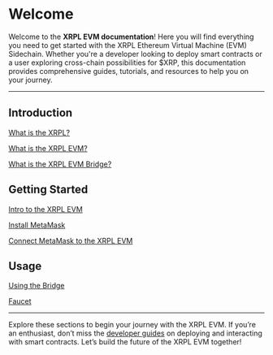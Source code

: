 # Welcome

Welcome to the **XRPL EVM documentation**! Here you will find everything you need to get started with the XRPL Ethereum Virtual Machine (EVM) Sidechain. Whether you're a developer looking to deploy smart contracts or a user exploring cross-chain possibilities for $XRP, this documentation provides comprehensive guides, tutorials, and resources to help you on your journey.

---

## Introduction
[What is the XRPL?](./introduction/what-is-the-xrpl.md)

[What is the XRPL EVM?](./introduction/what-is-the-xrpl-evm.md)

[What is the XRPL EVM Bridge?](./introduction/what-is-the-xrpl-evm-bridge.md)

## Getting Started
[Intro to the XRPL EVM](./getting-started/introduction.md)

[Install MetaMask](./getting-started/install-metamask.md)

[Connect MetaMask to the XRPL EVM](./getting-started/connect-to-the-xrpl-evm.md)

## Usage
[Using the Bridge](./using-the-bridge.md)

[Faucet](./faucet.md)

---

Explore these sections to begin your journey with the XRPL EVM. If you’re an enthusiast, don’t miss the [developer guides](../developers/developing-smart-contracts/develop-a-smart-contract.md) on deploying and interacting with smart contracts. Let’s build the future of the XRPL EVM together!